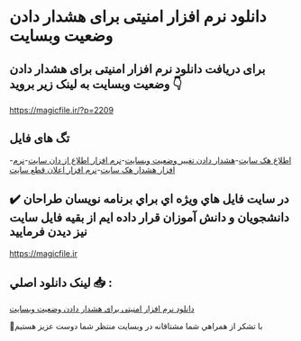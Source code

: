 # دانلود نرم افزار امنیتی برای هشدار دادن وضعیت وبسایت

## برای دریافت دانلود نرم افزار امنیتی برای هشدار دادن وضعیت وبسایت به لینک زیر بروید 👇

https://magicfile.ir/?p=2209

## تگ های فایل

-[اطلاع هک سایت](https://magicfile.ir/product/%d9%86%d8%b1%d9%85-%d8%a7%d9%81%d8%b2%d8%a7%d8%b1-%d8%a7%d9%85%d9%86%db%8c%d8%aa%db%8c-%d8%a8%d8%b1%d8%a7%db%8c-%d9%87%d8%b4%d8%af%d8%a7%d8%b1-%d8%af%d8%a7%d8%af%d9%86-%d9%88%d8%b6%d8%b9%db%8c%d8%aa-%d9%88%d8%a8%d8%b3%d8%a7%db%8c%d8%aa/)-[هشدار دادن تغییر وضعیت وبسایت](https://magicfile.ir/product/%d9%86%d8%b1%d9%85-%d8%a7%d9%81%d8%b2%d8%a7%d8%b1-%d8%a7%d9%85%d9%86%db%8c%d8%aa%db%8c-%d8%a8%d8%b1%d8%a7%db%8c-%d9%87%d8%b4%d8%af%d8%a7%d8%b1-%d8%af%d8%a7%d8%af%d9%86-%d9%88%d8%b6%d8%b9%db%8c%d8%aa-%d9%88%d8%a8%d8%b3%d8%a7%db%8c%d8%aa/)-[نرم افزار اطلاع از دان سایت](https://magicfile.ir/product/%d9%86%d8%b1%d9%85-%d8%a7%d9%81%d8%b2%d8%a7%d8%b1-%d8%a7%d9%85%d9%86%db%8c%d8%aa%db%8c-%d8%a8%d8%b1%d8%a7%db%8c-%d9%87%d8%b4%d8%af%d8%a7%d8%b1-%d8%af%d8%a7%d8%af%d9%86-%d9%88%d8%b6%d8%b9%db%8c%d8%aa-%d9%88%d8%a8%d8%b3%d8%a7%db%8c%d8%aa/)-[نرم افزار هشدار هک سایت](https://magicfile.ir/product/%d9%86%d8%b1%d9%85-%d8%a7%d9%81%d8%b2%d8%a7%d8%b1-%d8%a7%d9%85%d9%86%db%8c%d8%aa%db%8c-%d8%a8%d8%b1%d8%a7%db%8c-%d9%87%d8%b4%d8%af%d8%a7%d8%b1-%d8%af%d8%a7%d8%af%d9%86-%d9%88%d8%b6%d8%b9%db%8c%d8%aa-%d9%88%d8%a8%d8%b3%d8%a7%db%8c%d8%aa/)-[نرم افزار اعلان قطع سایت](https://magicfile.ir/product/%d9%86%d8%b1%d9%85-%d8%a7%d9%81%d8%b2%d8%a7%d8%b1-%d8%a7%d9%85%d9%86%db%8c%d8%aa%db%8c-%d8%a8%d8%b1%d8%a7%db%8c-%d9%87%d8%b4%d8%af%d8%a7%d8%b1-%d8%af%d8%a7%d8%af%d9%86-%d9%88%d8%b6%d8%b9%db%8c%d8%aa-%d9%88%d8%a8%d8%b3%d8%a7%db%8c%d8%aa/)

## ✔️ در سايت فايل هاي ويژه اي براي برنامه نويسان طراحان دانشجويان و دانش آموزان قرار داده ايم از بقيه فايل سايت نيز ديدن فرماييد

https://magicfile.ir


## لينک دانلود اصلي 📥 :

[دانلود نرم افزار امنیتی برای هشدار دادن وضعیت وبسایت](https://magicfile.ir/product/%d9%86%d8%b1%d9%85-%d8%a7%d9%81%d8%b2%d8%a7%d8%b1-%d8%a7%d9%85%d9%86%db%8c%d8%aa%db%8c-%d8%a8%d8%b1%d8%a7%db%8c-%d9%87%d8%b4%d8%af%d8%a7%d8%b1-%d8%af%d8%a7%d8%af%d9%86-%d9%88%d8%b6%d8%b9%db%8c%d8%aa-%d9%88%d8%a8%d8%b3%d8%a7%db%8c%d8%aa/) 


🙏با تشکر از همراهي شما مشتاقانه در وبسایت منتظر شما دوست عزیز هستیم

